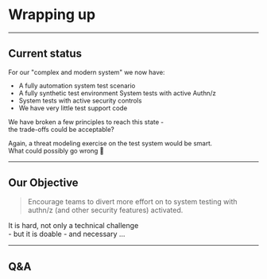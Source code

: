 <!-- .slide: data-background-image="./content/images/appsec-icon.svg" data-background-size="7%" data-background-position="right 2% top 2%"-->
<!-- markdownlint-disable MD041 MD033 -->

# Wrapping up

---

## Current status

<div style="font-size:0.9em">

For our "complex and modern system" we now have:

- A fully automation system test scenario<!-- .element: class="fragment" data-fragment-index="1" -->
- A fully synthetic test environment <!-- .element: class="fragment" data-fragment-index="2" -->
  System tests with active Authn/z <!-- .element: class="fragment" data-fragment-index="3" -->
- System tests with active security controls <!-- .element: class="fragment" data-fragment-index="4" -->
- We have very little test support code <!-- .element: class="fragment" data-fragment-index="5" -->

We have broken a few principles to reach this state - </br>the trade-offs could be acceptable? <!-- .element: class="fragment" data-fragment-index="6" -->

Again, a threat modeling exercise on the test system would be smart.</br>What could possibly go wrong 🙂 <!-- .element: class="fragment" data-fragment-index="6" -->

</div>

---

## Our Objective

> Encourage teams to divert more effort on to system testing with authn/z (and other security features) activated.

It is hard, not only a technical challenge </br>- but it is doable - and necessary ...

---

## Q&A<!-- .element: style="font-size:5.5em"-->
